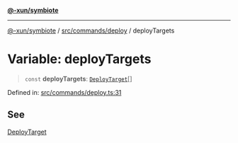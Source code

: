 [**@-xun/symbiote**](../../../../README.md)

***

[@-xun/symbiote](../../../../README.md) / [src/commands/deploy](../README.md) / deployTargets

# Variable: deployTargets

> `const` **deployTargets**: [`DeployTarget`](../enumerations/DeployTarget.md)[]

Defined in: [src/commands/deploy.ts:31](https://github.com/Xunnamius/symbiote/blob/2e19fbb73f32694e0ab61a9670538fab89e2de03/src/commands/deploy.ts#L31)

## See

[DeployTarget](../enumerations/DeployTarget.md)

